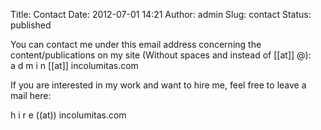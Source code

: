 Title: Contact
Date: 2012-07-01 14:21
Author: admin
Slug: contact
Status: published

You can contact me under this email address concerning the
content/publications on my site (Without spaces and instead of [[at]]
@):  
a d m i n [[at]] incolumitas.com

If you are interested in my work and want to hire me, feel free to leave
a mail here:

h i r e ((at)) incolumitas.com
